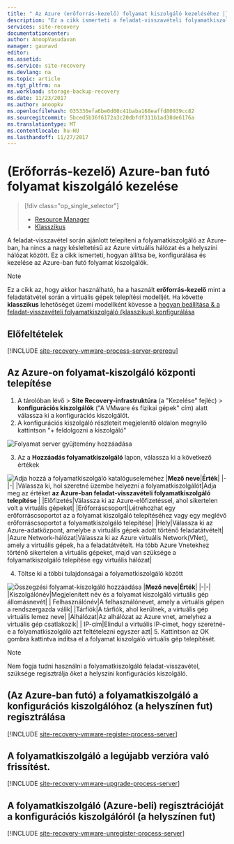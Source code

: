 ```yaml
---
title: " Az Azure (erőforrás-kezelő) folyamat kiszolgáló kezeléséhez |} Microsoft Docs"
description: "Ez a cikk ismerteti a feladat-visszavételi folyamatkiszolgáló (erőforrás-kezelő) beállítása az Azure-ban."
services: site-recovery
documentationcenter: 
author: AnoopVasudavan
manager: gauravd
editor: 
ms.assetid: 
ms.service: site-recovery
ms.devlang: na
ms.topic: article
ms.tgt_pltfrm: na
ms.workload: storage-backup-recovery
ms.date: 11/23/2017
ms.author: anoopkv
ms.openlocfilehash: 035336efa6be0d00c41baba168eaffd80939cc82
ms.sourcegitcommit: 5bced5b36f6172a3c20dbfdf311b1ad38de6176a
ms.translationtype: MT
ms.contentlocale: hu-HU
ms.lasthandoff: 11/27/2017
---
```

# <a name="manage-a-process-server-running-in-azure-resource-manager"></a>(Erőforrás-kezelő) Azure-ban futó folyamat kiszolgáló kezelése
> [!div class="op_single_selector"]
> * [Resource Manager](./site-recovery-vmware-setup-azure-ps-resource-manager.md)
> * [Klasszikus](./site-recovery-vmware-setup-azure-ps-classic.md)

A feladat-visszavétel során ajánlott telepíteni a folyamatkiszolgáló az Azure-ban, ha nincs a nagy késleltetésű az Azure virtuális hálózat és a helyszíni hálózat között. Ez a cikk ismerteti, hogyan állítsa be, konfigurálása és kezelése az Azure-ban futó folyamat kiszolgálók.

> [!NOTE]
> Ez a cikk az, hogy akkor használható, ha a használt **erőforrás-kezelő** mint a feladatátvétel során a virtuális gépek telepítési modelljét. Ha követte **klasszikus** lehetőséget üzemi modellként kövesse a [hogyan beállítása & a feladat-visszavételi folyamatkiszolgáló (klasszikus) konfigurálása](./site-recovery-vmware-setup-azure-ps-classic.md)

## <a name="prerequisites"></a>Előfeltételek

[!INCLUDE [site-recovery-vmware-process-server-prerequ](../../includes/site-recovery-vmware-azure-process-server-prereq.md)]

## <a name="deploy-a-process-server-on-azure"></a>Az Azure-on folyamat-kiszolgáló központi telepítése
1. A tárolóban lévő > **Site Recovery-infrastruktúra** (a "Kezelése" fejléc) > **konfigurációs kiszolgálók** ("A VMware és fizikai gépek" cím) alatt válassza ki a konfigurációs kiszolgálót.
2. A konfigurációs kiszolgáló részleteit megjelenítő oldalon megnyíló kattintson "+ feldolgozni a kiszolgáló"

  ![Folyamat server gyűjtemény hozzáadása](./media/site-recovery-vmware-setup-azure-ps-arm/add-ps.png)

3.  Az a **Hozzáadás folyamatkiszolgáló** lapon, válassza ki a következő értékek

  ![Adja hozzá a folyamatkiszolgáló katalóguseleméhez](./media/site-recovery-vmware-setup-azure-ps-arm/add-ps-page-1.png)
|**Mező neve**|**Érték**|
|-|-|
|Válassza ki, hol szeretné üzembe helyezni a folyamatkiszolgálót|Adja meg az értéket **az Azure-ban feladat-visszavételi folyamatkiszolgáló telepítése** |
|Előfizetés|Válassza ki az Azure-előfizetéssel, ahol sikertelen volt a virtuális gépeket|
|Erőforráscsoport|Létrehozhat egy erőforráscsoportot az a folyamat kiszolgáló telepítéséhez vagy egy meglévő erőforráscsoportot a folyamatkiszolgáló telepítése|
|Hely|Válassza ki az Azure-adatközpont, amelybe a virtuális gépek adott történő feladatátvételt|
|Azure Network-hálózat|Válassza ki az Azure virtuális Network(VNet), amely a virtuális gépek, ha a feladatátvételt. Ha több Azure Vnetekhez történő sikertelen a virtuális gépeket, majd van szüksége a folyamatkiszolgáló telepítése egy virtuális hálózat|

4. Töltse ki a többi tulajdonságai a folyamatkiszolgáló között

  ![Összegzési folyamat-kiszolgáló hozzáadása](./media/site-recovery-vmware-setup-azure-ps-arm/add-ps-page-2.png)
|**Mező neve**|**Érték**|
|-|-|
|Kiszolgálónév|Megjelenített név és a folyamat kiszolgáló virtuális gép állomásnevét|
| Felhasználónév|A felhasználónevet, amely a virtuális gépen a rendszergazda válik|
|Tárfiók|A tárfiók, ahol kerülnek, a virtuális gép virtuális lemez neve|
|Alhálózat|Az alhálózat az Azure vnet, amelyhez a virtuális gép csatlakozik|
| IP-cím|Elindul a virtuális IP-címet, hogy szeretné-e a folyamatkiszolgáló azt feltételezni egyszer azt|
5. Kattintson az OK gombra kattintva indítsa el a folyamat kiszolgáló virtuális gép telepítését.

> [!NOTE]
> Nem fogja tudni használni a folyamatkiszolgáló feladat-visszavétel, szüksége regisztrálja őket a helyszíni konfigurációs kiszolgáló.

## <a name="registering-the-process-server-running-in-azure-to-a-configuration-server-running-on-premises"></a>(Az Azure-ban futó) a folyamatkiszolgáló a konfigurációs kiszolgálóhoz (a helyszínen fut) regisztrálása

[!INCLUDE [site-recovery-vmware-register-process-server](../../includes/site-recovery-vmware-register-process-server.md)]

## <a name="upgrading-the-process-server-to-latest-version"></a>A folyamatkiszolgáló a legújabb verzióra való frissítést.

[!INCLUDE [site-recovery-vmware-upgrade-process-server](../../includes/site-recovery-vmware-upgrade-process-server.md)]

## <a name="unregistering-the-process-server-running-in-azure-from-a-configuration-server-running-on-premises"></a>A folyamatkiszolgáló (Azure-beli) regisztrációját a konfigurációs kiszolgálóról (a helyszínen fut)

[!INCLUDE [site-recovery-vmware-unregister-process-server](../../includes/site-recovery-vmware-unregister-process-server.md)]
